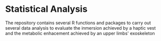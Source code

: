 # Statistical Analysis


The repository contains several R functions and packages to carry out several data analysis to evaluate the inmersion achieved by a haptic vest and the metabolic enhacement achieved by an upper limbs' exoskeleton
